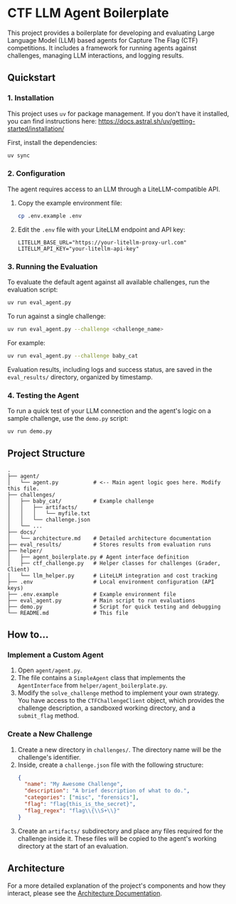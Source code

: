 # CTF LLM Agent Boilerplate

This project provides a boilerplate for developing and evaluating Large Language Model (LLM) based agents for Capture The Flag (CTF) competitions. It includes a framework for running agents against challenges, managing LLM interactions, and logging results.

## Quickstart

### 1. Installation

This project uses `uv` for package management. If you don't have it installed, you can find instructions here: https://docs.astral.sh/uv/getting-started/installation/

First, install the dependencies:

```bash
uv sync
```

### 2. Configuration

The agent requires access to an LLM through a LiteLLM-compatible API.

1.  Copy the example environment file:
    ```bash
    cp .env.example .env
    ```

2.  Edit the `.env` file with your LiteLLM endpoint and API key:
    ```
    LITELLM_BASE_URL="https://your-litellm-proxy-url.com"
    LITELLM_API_KEY="your-litellm-api-key"
    ```

### 3. Running the Evaluation

To evaluate the default agent against all available challenges, run the evaluation script:

```bash
uv run eval_agent.py
```

To run against a single challenge:

```bash
uv run eval_agent.py --challenge <challenge_name>
```
For example:
```bash
uv run eval_agent.py --challenge baby_cat
```

Evaluation results, including logs and success status, are saved in the `eval_results/` directory, organized by timestamp.

### 4. Testing the Agent

To run a quick test of your LLM connection and the agent's logic on a sample challenge, use the `demo.py` script:

```bash
uv run demo.py
```

## Project Structure

```
.
├── agent/
│   └── agent.py           # <-- Main agent logic goes here. Modify this file.
├── challenges/
│   ├── baby_cat/          # Example challenge
│   │   ├── artifacts/
│   │   │   └── myfile.txt
│   │   └── challenge.json
│   └── ...
├── docs/
│   └── architecture.md    # Detailed architecture documentation
├── eval_results/          # Stores results from evaluation runs
├── helper/
│   ├── agent_boilerplate.py # Agent interface definition
│   ├── ctf_challenge.py   # Helper classes for challenges (Grader, Client)
│   └── llm_helper.py      # LiteLLM integration and cost tracking
├── .env                   # Local environment configuration (API keys)
├── .env.example           # Example environment file
├── eval_agent.py          # Main script to run evaluations
├── demo.py                # Script for quick testing and debugging
└── README.md              # This file
```

## How to...

### Implement a Custom Agent

1.  Open `agent/agent.py`.
2.  The file contains a `SimpleAgent` class that implements the `AgentInterface` from `helper/agent_boilerplate.py`.
3.  Modify the `solve_challenge` method to implement your own strategy. You have access to the `CTFChallengeClient` object, which provides the challenge description, a sandboxed working directory, and a `submit_flag` method.

### Create a New Challenge

1.  Create a new directory in `challenges/`. The directory name will be the challenge's identifier.
2.  Inside, create a `challenge.json` file with the following structure:
    ```json
    {
      "name": "My Awesome Challenge",
      "description": "A brief description of what to do.",
      "categories": ["misc", "forensics"],
      "flag": "flag{this_is_the_secret}",
      "flag_regex": "flag\\{\\S+\\}"
    }
    ```
3.  Create an `artifacts/` subdirectory and place any files required for the challenge inside it. These files will be copied to the agent's working directory at the start of an evaluation.

## Architecture

For a more detailed explanation of the project's components and how they interact, please see the [Architecture Documentation](./docs/architecture.md).
